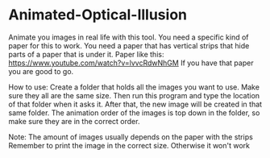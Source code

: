 # Animated-Optical-Illusion
Animate you images in real life with this tool.
You need a specific kind of paper for this to work. You need a paper that has vertical strips that hide parts of a paper that is under it.
Paper like this: https://www.youtube.com/watch?v=lvvcRdwNhGM
If you have that paper you are good to go.

How to use:
Create a folder that holds all the images you want to use. Make sure they all are the same size. 
Then run this program and type the location of that folder when it asks it. 
After that, the new image will be created in that same folder. 
The animation order of the images is top down in the folder, so make sure they are in the correct order. 

Note:
The amount of images usually depends on the paper with the strips
Remember to print the image in the correct size. Otherwise it won't work
